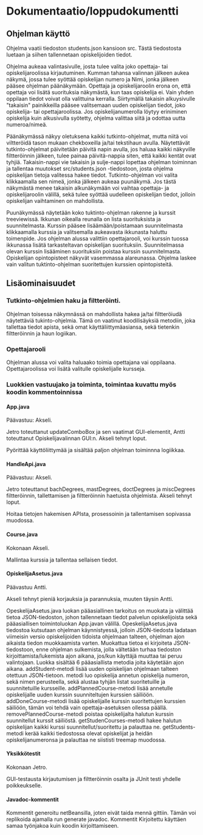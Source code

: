 # Dokumentaatio/loppudokumentti

## Ohjelman käyttö

Ohjelma vaatii tiedoston students.json kansioon src. Tästä tiedostosta luetaan ja siihen tallennetaan opiskelijoiden tiedot.

Ohjelma aukeaa valintasivulle, josta tulee valita joko opettaja- tai opiskelijaroolissa kirjautuminen.
Kumman tahansa valinnan jälkeen aukea näkymä, jossa tulee syöttää opiskelijan numero ja Nimi, jonka jälkeen pääsee ohjelman
päänäkymään. Opettaja ja opiskelijaroolin erona on, että opettaja voi lisätä suorituksia näkymästä, kun taas opiskelija ei.
Vain yhden oppilaan tiedot voivat olla valittuina kerralla. Siirtymällä takaisin alkuysivulle "takaisin" painikkeilla pääsee
valitsemaan uuden opiskelijan tiedot, joko opiskelija- tai opettajaroolissa. Jos opiskelijanumerolla löytyy eriniminen opiskelija
kuin alkusivulla syötetty, ohjelma valittaa siitä ja odottaa uutta numeroa/nimeä.

Päänäkymässä näkyy oletuksena kaikki tutkinto-ohjelmat, mutta niitä voi viltteröidä tason mukaan chekboxeilla ja/tai
tekstihaun avulla. Näytettävät tutkinto-ohjelmat päivitetään päivitä napin avulla, jos haluaa kaikki näkyville filtteröinnin
jälkeen, tulee painaa päivitä-nappia siten, että kaikki kentät ovat tyhjiä. Takaisin-nappi vie takaisin ja sulje-nappi lopettaa ohjelman toiminnan ja tallentaa muutokset src/students.json -tiedostoon, josta ohjelma opiskelijan tietoja valitessa hakee tiedot.
Tutkinto-ohjelman voi valita klikkaamalla sen nimeä, jonka jälkeen aukeaa puunäkymä. Jos tästä näkymästä menee takaisin alkunäkymään
voi vaihtaa opettaja- ja opiskelijaroolin välillä, sekä tulee syöttää uudelleen opiskelijan tiedot, jolloin opiskelijan vaihtaminen
on mahdollista.

Puunäkymässä näytetään koko tuktinto-ohjelman rakenne ja kurssit treeviewissä. Ikkunan oikealla reunalla on lista suorituksista ja
suunnitelmasta. Kurssin pääsee lisäämään/poistamaan suunnitelmasta klikkaamalla kurssia ja valitsemalla aukeavasta ikkunasta
haluttu toimenpide. Jos ohjelman alussa valittiin opettajarooli, voi kurssin tuossa ikkunassa lisätä tarkasteltavan opiskelijan
suorituksiin. Suunnitelmassa olevan kurssin lisääminen suorituksiin poistaa kurssin suunnitelmasta. Opiskelijan opintopisteet
näkyvät vasemmassa alareunassa. Ohjelma laskee vain valitun tuktinto-ohjelman suoritettujen kurssien opintopisteitä.


## Lisäominaisuudet

### Tutkinto-ohjelmien haku ja filtteröinti.
Ohjelman toisessa näkymnässä on mahdollista hakea ja/tai filtteröiudä näytettäviä
tukinto-ohjelmia. Tämä on vaatinut koodilisäyksiä metodiin, joka tallettaa tiedot apista, sekä omat käyttäliittymäasiansa,
sekä tietenkin filtteröinnin ja haun logiikan.

### Opettajarooli

Ohjelman alussa voi valita haluaako toimia opettajana vai oppilaana. Opettajaroolissa voi lisätä valitulle opiskelijalle kursseja.

### Luokkien vastuujako ja toiminta, toimintaa kuvattu myös koodin kommentoinnissa

#### App.java

Päävastuu: Akseli.

Jetro toteuttanut updateComboBox ja sen vaatimat GUI-elementit, Antti toteuttanut Opiskelijavalinnan GUI:n.
Akseli tehnyt loput.

Pyörittää käyttöliittymää ja sisältää paljon ohjelman toiminnna logiikkaa.


#### HandleApi.java

Päävastuu: Akseli.

Jetro toteuttanut bachDegrees, mastDegrees, doctDegrees ja miscDegrees filtteröinnin, tallettamisen ja filtteröinnin haetuista ohjelmista.
Akseli tehnyt loput.

Hoitaa tietojen hakemisen APIsta, prosessoinin ja tallentamisen sopivassa muodossa.


#### Course.java

Kokonaan Akseli.

Mallintaa kurssia ja tallentaa sellaisen tiedot.

#### OpiskelijaAsetus.java

Päävastuu Antti.

Akseli tehnyt pieniä korjauksia ja parannuksia, muuten täysin Antti.

OpeskelijaAsetus.java luokan pääasiallinen tarkoitus on muokata ja välittää tietoa JSON-tiedoston, johon tallennetaan tiedot palvelun opiskelijoista 
sekä pääasiallisen toimintoluokan App.javan välillä. OpeskelijaAsetus.java tiedostoa kutsutaan ohjelman käynnistyessä, jolloin JSON-tiedosta ladataan
viimeisin versio opiskelijoiden tidoista ohjelmaan talteen, ohjelman ajon aikaista tiedon muokkaamista varten. Muokattua tietoa ei kirjoiteta JSON-tiedostoon,
enne ohjelman sulkemista, jolla vältetään turhaa tiedoston kirjoittamista/lukemista ajon aikana, jos/kun käyttäjä muuttaa tai peruu valintojaan. Luokka sisältää
6 pääasiallista metodia joita käytetään ajon aikana. 
    addStudent-metodi lisää uuden opiskelijan ohjelmaan talteen otettuun JSON-tietoon. metodi luo opiskelija annetun opiskelija numeron, sekä nimen perusteella,
sekä alustaa tyhjän listat suoritetuille ja suunnitetuille kursseille.
    addPlannedCourse-metodi lisää annetulle opiskelijalle uuden kurssin suunniteltujen kurssien säiliöön.
    addDoneCourse-metodi lisää opiskelijalle kurssin suoritettujen kurssien säiliöön, tämän voi tehdä vain opettaja-asetuksen ollessa päällä.
    removePlannedCourse-metodi poistaa opiskelijalta halutun kurssin suunnitellut kurssit säiliöstä.
    getStudenCourses-metodi hakee halutun opiskelijan kaikki kurssi suunnitellut/suoritettu ja palauttaa ne.
    getStudents-metodi kerää kaikki tiedostossa olevat opiskelijat ja heidän opiskelijanumeronsa ja palauttaa ne siististi treemap muodossa.

#### Yksikkötestit

Kokonaan Jetro.

GUI-testausta kirjautumisen ja filtteröinnin osalta ja JUnit testi yhdelle poikkeukselle.

#### Javadoc-kommentit

Kommentit generoitu netBeansilla, joten eivät taida mennä gittiin. Tämän voi replikoida ajamalla run generate javadoc.
Kommentit Kirjoitettu käyttäen samaa työnjakoa kuin koodin kirjoittamiseen.